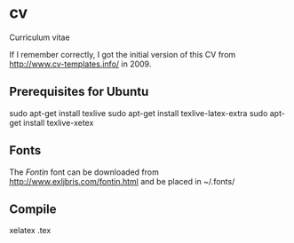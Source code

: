 cv
==

Curriculum vitae

If I remember correctly, I got the initial version of this CV from http://www.cv-templates.info/ in 2009.

Prerequisites for Ubuntu
------------------------

sudo apt-get install texlive
sudo apt-get install texlive-latex-extra
sudo apt-get install texlive-xetex

Fonts
-----

The *Fontin* font can be downloaded from http://www.exljbris.com/fontin.html and be placed in ~/.fonts/

Compile
-------

xelatex <filename>.tex


